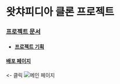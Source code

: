 # 왓챠피디아 클론 프로젝트 

### [프로젝트 문서](https://hg-edu.notion.site/1-3f6ddcf557534f7780632795446d2dc5)

- #### [프로젝트 기획](https://hg-edu.notion.site/f67f442632f24417bc5f40dc6b54ced1)

#### [배포 페이지](https://port-0-red-glassess-13aenn2blhthwfuc.sel4.cloudtype.app/)
<- 클릭
![메인 페이지](https://github.com/red-glasses1/Red_glassess/blob/17c2887e6135a4a582025aa0d0b9f175a8acbd83/%E1%84%86%E1%85%A6%E1%84%8B%E1%85%B5%E1%86%AB%20%E1%84%91%E1%85%A6%E1%84%8B%E1%85%B5%E1%84%8C%E1%85%B5.png)
